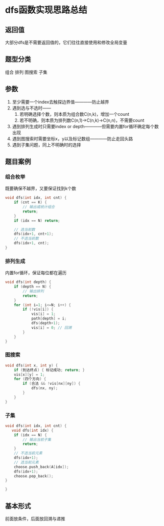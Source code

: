 # dfs函数实现思路总结

## 返回值
大部分dfs是不需要返回值的，它们往往直接使用和修改全局变量

## 题型分类

 组合
 排列
 图搜索
 子集

## 参数
1. 至少需要一个index去触探边界值————防止越界
2. 遇到选与不选时——
    1. 若明确选择个数，则本质为组合数C(n,k)，增加一个count
    2. 若不明确，则本质为排列数C(n,1)→C(n,k)→C(n,n)，不需要count
3. 遇到排列生成时只需要index or depth————但需要内置for循环确定每个数出现
4. 遇到图搜索时需要坐标x，y以及标记数组————防止走回头路
5. 遇到子集问题，同上不明确时的选择

## 题目案例

### 组合枚举
既要确保不越界，又要保证找到k个数
```c
void dfs(int idx, int cnt) {
    if (cnt == K) {
        // 输出或统计组合
        return;
    }
    if (idx == N) return;

    // 选当前数
    dfs(idx+1, cnt+1);
    // 不选当前数
    dfs(idx+1, cnt);
}
```

### 排列生成
内置for循环，保证每位都在遍历
```c
void dfs(int depth) {
    if (depth == N) {
        // 输出排列
        return;
    }
    for (int i=1; i<=N; i++) {
        if (!vis[i]) {
            vis[i] = 1;
            path[depth] = i;
            dfs(depth+1);
            vis[i] = 0; // 回溯
        }
    }
}
```

### 图搜索

```c
void dfs(int x, int y) {
    if (到达终点) { 标记成功; return; }
    vis[x][y] = 1;
    for (四个方向) {
        if (合法 && !vis[nx][ny]) {
            dfs(nx, ny);
        }
    }
}
```

### 子集

```c
void dfs(int idx, int cnt) {
   void dfs(int idx) {
    if (idx == N) {
        // 输出当前子集
        return;
    }
    // 不选当前元素
    dfs(idx+1);
    // 选当前元素
    choose.push_back(A[idx]);
    dfs(idx+1);
    choose.pop_back();
}

}
```

## 基本形式
前面放条件，后面放回溯与递推